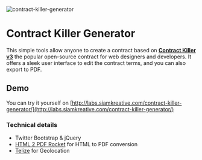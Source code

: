 ![contract-killer-generator](https://cloud.githubusercontent.com/assets/1778633/7248567/f3185d94-e83d-11e4-8707-68ef1f0f46be.png)

# Contract Killer Generator #

This simple tools allow anyone to create a contract based on **[Contract Killer v3](https://gist.github.com/4031110)** the popular open-source contract for web designers and developers. It offers a sleek user interface to edit the contract terms, and you can also export to PDF.

## Demo

You can try it yourself on [http://labs.siamkreative.com/contract-killer-generator/](http://labs.siamkreative.com/contract-killer-generator/)

### Technical details

- Twitter Bootstrap & jQuery
- [HTML 2 PDF Rocket](http://www.html2pdfrocket.com/) for HTML to PDF conversion
- [Telize](http://www.telize.com/) for Geolocation
